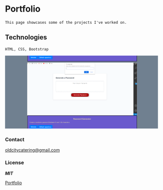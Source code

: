 # Portfolio
```
This page showcases some of the projects I've worked on.
```

## Technologies
```
HTML, CSS, Bootstrap

```

![Portfolio](CapturePort.PNG)

### Contact
oldcitycatering@gmail.com

### License
***MIT***

[Portfolio](https://chefbrams.github.io/portfolio/)